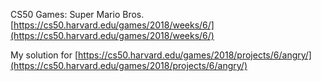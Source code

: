 CS50 Games: Super Mario Bros.
[https://cs50.harvard.edu/games/2018/weeks/6/](https://cs50.harvard.edu/games/2018/weeks/6/)

My solution for [https://cs50.harvard.edu/games/2018/projects/6/angry/](https://cs50.harvard.edu/games/2018/projects/6/angry/)